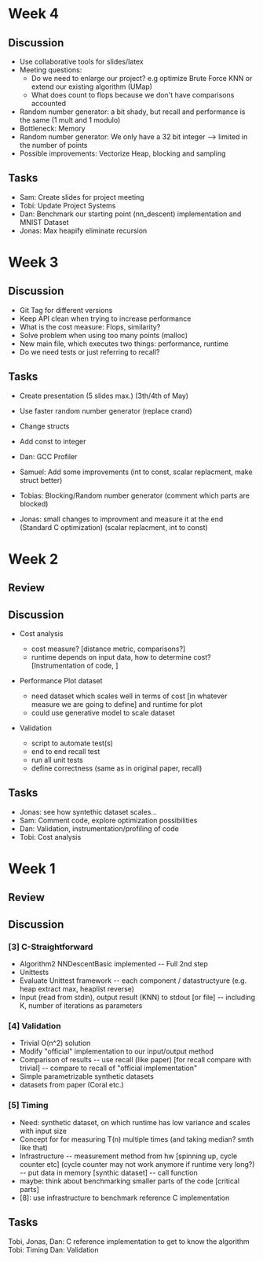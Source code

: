 # Week 4
## Discussion
- Use collaborative tools for slides/latex
- Meeting questions:
   - Do we need to enlarge our project? e.g optimize Brute Force KNN or extend our existing algorithm (UMap)
   - What does count to flops because we don't have comparisons accounted
- Random number generator: a bit shady, but recall and performance is the same (1 mult and 1 modulo)
- Bottleneck: Memory
- Random number generator: We only have a 32 bit integer --> limited in the number of points
- Possible improvements: Vectorize Heap, blocking and sampling

## Tasks
- Sam: Create slides for project meeting
- Tobi: Update Project Systems
- Dan: Benchmark our starting point (nn_descent) implementation and MNIST Dataset
- Jonas: Max heapify eliminate recursion

# Week 3
## Discussion
- Git Tag for different versions
- Keep API clean when trying to increase performance
- What is the cost measure: Flops, similarity?
- Solve problem when using too many points (malloc)
- New main file, which executes two things: performance, runtime
- Do we need tests or just referring to recall? 

## Tasks
- Create presentation (5 slides max.) (3th/4th of May)
- Use faster random number generator (replace crand)
- Change structs
- Add const to integer

- Dan: GCC Profiler
- Samuel: Add some improvements (int to const, scalar replacment, make struct better)
- Tobias: Blocking/Random number generator (comment which parts are blocked)
- Jonas: small changes to improvment and measure it at the end (Standard C optimization) (scalar replacment, int to const)

# Week 2
## Review
## Discussion
- Cost analysis
    - cost measure? [distance metric, comparisons?]
    - runtime depends on input data, how to determine cost? [Instrumentation of code, ]

- Performance Plot dataset
    - need dataset which scales well in terms of cost [in whatever measure we are going to define] and runtime for plot 
    - could use generative model to scale dataset

- Validation
    - script to automate test(s)
    - end to end recall test 
    - run all unit tests
    - define correctness (same as in original paper, recall)

## Tasks
- Jonas: see how syntethic dataset scales...
- Sam: Comment code, explore optimization possibilities
- Dan: Validation, instrumentation/profiling of code
- Tobi: Cost analysis

# Week 1
## Review
## Discussion
### [3] C-Straightforward
- Algorithm2 NNDescentBasic implemented
-- Full 2nd step
- Unittests
- Evaluate Unittest framework
-- each component / datastructyure (e.g. heap extract max, heaplist reverse)
- Input (read from stdin), output result (KNN) to stdout [or file]
-- including K, number of iterations as parameters

### [4] Validation
- Trivial O(n^2) solution
- Modify "official" implementation to our input/output method
- Comparison of results
-- use recall (like paper) [for recall compare with trivial]
-- compare to recall of "official implementation"
- Simple parametrizable synthetic datasets
- datasets from paper (Coral etc.)

### [5] Timing
- Need: synthetic dataset, on which runtime has low variance and scales with input size
- Concept for for measuring T(n) multiple times (and taking median? smth like that)
- Infrastructure
-- measurement method from hw [spinning up, cycle counter etc] (cycle counter may not work anymore if runtime very long?)
-- put data in memory [synthic dataset]
-- call function
- maybe: think about benchmarking smaller parts of the code [critical parts]
- [8]: use infrastructure to benchmark reference C implementation
## Tasks
Tobi, Jonas, Dan: C reference implementation to get to know the algorithm
Tobi: Timing
Dan: Validation
